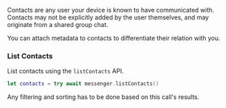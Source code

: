 Contacts are any user your device is known to have communicated with.
Contacts may not be explicitly added by the user themselves, and may originate from a shared group chat.

You can attach metadata to contacts to differentiate their relation with you.

### List Contacts

List contacts using the `listContacts` API.

```swift
let contacts = try await messenger.listContacts()
```

Any filtering and sorting has to be done based on this call's results.
